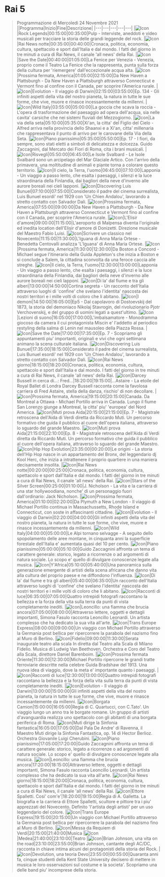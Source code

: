 # Rai 5
> Programmazione di Mercoledì 24 Novembre 2021
||Programma|Inizio|Fine|Descrizione|
|---|---|---|---|---|
|![Icon](https://guidatv.sky.it/uuid/dtt_cover_l58VsCKBwnW.png)|Rock Legends|00:15:00|00:35:00|Pulp - Interviste, aneddoti e video musicali per tracciare la storia delle grandi leggende del rock.
|![Icon](https://guidatv.sky.it/uuid/dtt_cover_l58VsCKBwnW.png)|Rai News notte|00:35:00|00:40:00|Cronaca, politica, economia, cultura, spettacolo e sport dall'Italia e dal mondo. I fatti del giorno in tre minuti a cura di Rai News, il canale 'all news' della Rai.
|![Icon](https://guidatv.sky.it/uuid/dtt_cover_l58VsCKBwnW.png)|Save the Date|00:40:00|01:05:00|La Fenice per Venezia - Venezia, proprio come il Teatro La Fenice che la rappresenta, punta sulla forza della cultura per 'riemergere' dall'eccezionale acqua alta.
|![Icon](https://guidatv.sky.it/uuid/dtt_cover_l58VsCKBwnW.png)|Prossima fermata, America|01:05:00|02:15:00|Da New Haven a Plattsburgh - Da New Haven a Plattsburgh attraverso Connecticut e Vermont fino al confine con il Canada, per scoprire l'America rurale.
|![Icon](https://guidatv.sky.it/uuid/dtt_cover_l58VsCKBwnW.png)|Evolution - Il viaggio di Darwin|02:15:00|03:55:00|Ep. 134 - Gli infiniti aspetti della vita del nostro pianeta, la natura in tutte le sue forme, che vive, muore e rinasce incessantemente da millenni.
|![Icon](https://guidatv.sky.it/uuid/dtt_cover_l58VsCKBwnW.png)|Wild Italy|03:55:00|05:00:00|La goccia che scava la roccia - L'opera di trasformazione del paesaggio ad opera dell'acqua, sia nelle cavita' carsiche che nei sistemi fluviali del Mezzogiorno.
|![Icon](https://guidatv.sky.it/uuid/dtt_cover_l58VsCKBwnW.png)|La via della seta|05:10:00|05:35:00|Xi'an, la citta' del Figlio del Cielo - Alfred arriva nella provincia dello Shaanxi e a Xi'an, citta' millenaria che rappresentava il punto di arrivo per le carovane della Via della Seta.
|![Icon](https://guidatv.sky.it/uuid/dtt_cover_l58VsCKBwnW.png)|Piano pianissimo|05:35:00|05:50:00|Ep. 17 - I fiori, da sempre, sono stati eletti a simboli di delicatezza e dolcezza. Guido Zaccagnini, dal Mercato dei Fiori di Roma, cita i brani musicali.
|![Icon](https://guidatv.sky.it/uuid/dtt_cover_l58VsCKBwnW.png)|Risvegli|05:50:00|06:45:00|Le Isole Svalbard - Le Isole Svalbard sono un arcipelago del Mar Glaciale Artico. Con l'arrivo della primavera, una moltitudine di animali e piante torna a colorare questo territorio.
|![Icon](https://guidatv.sky.it/uuid/dtt_cover_l58VsCKBwnW.png)|Il cielo, la Terra, l'uomo|06:45:00|07:10:00|Lapponia - Un viaggio a passo lento, che esalta i paesaggi, i silenzi e la luce straordinaria della Finlandia, dai bagliori della neve d'inverno alle aurore boreali nei cieli lapponi.
|![Icon](https://guidatv.sky.it/uuid/dtt_cover_l58VsCKBwnW.png)|Discovering Luis Bunuel|07:10:00|07:55:00|Considerato il padre del cinema surrealista, Luis Bunuel esordi' nel 1929 con 'Un Chien Andalou', lavorando a stretto contatto con Salvador Dali.
|![Icon](https://guidatv.sky.it/uuid/dtt_cover_l58VsCKBwnW.png)|Prossima fermata, America|07:55:00|09:00:00|Da New Haven a Plattsburgh - Da New Haven a Plattsburgh attraverso Connecticut e Vermont fino al confine con il Canada, per scoprire l'America rurale.
|![Icon](https://guidatv.sky.it/uuid/dtt_cover_l58VsCKBwnW.png)|L'Elisir d'amore|09:00:00|11:15:00|L'aeroporto di Malpensa diventa l'originale ed inedita location dell'Elisir d'amore di Donizetti. Direzione musicale del Maestro Fabio Luisi.
|![Icon](https://guidatv.sky.it/uuid/dtt_cover_l58VsCKBwnW.png)|Scrivere un classico nel Novecento|11:15:00|11:30:00|L'Iguana di Anna Maria Ortese - Benedetta Centovalli analizza 'L'Iguana' di Anna Maria Ortese.
|![Icon](https://guidatv.sky.it/uuid/dtt_cover_l58VsCKBwnW.png)|Prossima fermata, America|11:30:00|12:30:00|Da Boston a Concord - Michael segue l'itinerario della Guida Appleton's che inizia a Boston e si conclude a Salem, la cittadina sconvolta da una feroce caccia alle streghe.
|![Icon](https://guidatv.sky.it/uuid/dtt_cover_l58VsCKBwnW.png)|Il cielo, la Terra, l'uomo|12:30:00|13:00:00|Lapponia - Un viaggio a passo lento, che esalta i paesaggi, i silenzi e la luce straordinaria della Finlandia, dai bagliori della neve d'inverno alle aurore boreali nei cieli lapponi.
|![Icon](https://guidatv.sky.it/uuid/dtt_cover_l58VsCKBwnW.png)|Di la' dal fiume e tra gli alberi|13:00:00|14:50:00|Cortina segreta - Un racconto dell'Italia attraverso luoghi di 'confine' che svelano l'identita' nascosta dei nostri territori e i mille volti di coloro che li abitano.
|![Icon](https://guidatv.sky.it/uuid/dtt_cover_l58VsCKBwnW.png)|I demoni|14:50:00|16:05:00|Ep5 - Dal capolavoro di Dostoevskij del 1873, la storia del demoniaco Nikolaj Stavrogin, del rivoluzionario Pjotr Verchovenskij, e del gruppo di uomini legati a quest'ultimo.
|![Icon](https://guidatv.sky.it/uuid/dtt_cover_l58VsCKBwnW.png)|Lezioni di suono|16:05:00|17:00:00|L'imbalsamatore - Monodramma giocoso da camera il cui protagonista Miscin e' l'addetto al periodico restyling della salma di Lenin nel mausoleo della Piazza Rossa.
|![Icon](https://guidatv.sky.it/uuid/dtt_cover_l58VsCKBwnW.png)|Save the Date|17:00:00|17:35:00|Ep. 7 - Scopriamo gli appuntamenti piu' importanti, originali e vivi che ogni settimana animano la scena culturale italiana.
|![Icon](https://guidatv.sky.it/uuid/dtt_cover_l58VsCKBwnW.png)|Discovering Luis Bunuel|17:35:00|18:15:00|Considerato il padre del cinema surrealista, Luis Bunuel esordi' nel 1929 con 'Un Chien Andalou', lavorando a stretto contatto con Salvador Dali.
|![Icon](https://guidatv.sky.it/uuid/dtt_cover_l58VsCKBwnW.png)|Rai News giorno|18:15:00|18:20:00|Cronaca, politica, economia, cultura, spettacolo e sport dall'Italia e dal mondo. I fatti del giorno in tre minuti a cura di Rai News, il canale 'all news' della Rai.
|![Icon](https://guidatv.sky.it/uuid/dtt_cover_l58VsCKBwnW.png)|Darcey Bussell in cerca di...: Fred...|18:20:00|19:15:00|...Astaire - La etoile del Royal Ballet di Londra Darcey Bussell racconta come la favolosa carriera di Fred Astaire, stella della danza, rischio' di non decollare.
|![Icon](https://guidatv.sky.it/uuid/dtt_cover_l58VsCKBwnW.png)|Prossima fermata, America|19:15:00|20:15:00|Canada. Da Montreal a Ottawa - Michael Portillo arriva in Canada. Lungo il fiume San Lorenzo giunge a Montreal, la citta' piu' 'europea' del Nord America.
|![Icon](https://guidatv.sky.it/uuid/dtt_cover_l58VsCKBwnW.png)|Muti prova Aida|20:15:00|21:15:00|Ep. 7 - Magistrale retroscena dell'Aida di Verdi diretta da Riccardo Muti. Un percorso formativo che guida il pubblico al cuore dell'opera italiana, attraverso lo sguardo del grande Maestro.
|![Icon](https://guidatv.sky.it/uuid/dtt_cover_l58VsCKBwnW.png)|Muti prova Aida|21:15:00|22:10:00|Ep. 8 - Magistrale retroscena dell'Aida di Verdi diretta da Riccardo Muti. Un percorso formativo che guida il pubblico al cuore dell'opera italiana, attraverso lo sguardo del grande Maestro.
|![Icon](https://guidatv.sky.it/uuid/dtt_cover_l58VsCKBwnW.png)|Hip Hop Evolution|23:35:00|00:20:00|Le origini - La storia dell'Hip Hop nasce in un appartamento del Bronx, del leggendario dj Kool Herc, che inizia a intrattenere il proprio quartiere in una maniera decisamente insolita.
|![Icon](https://guidatv.sky.it/uuid/dtt_cover_l58VsCKBwnW.png)|Rai News notte|00:20:00|00:25:00|Cronaca, politica, economia, cultura, spettacolo e sport dall'Italia e dal mondo. I fatti del giorno in tre minuti a cura di Rai News, il canale 'all news' della Rai.
|![Icon](https://guidatv.sky.it/uuid/dtt_cover_l58VsCKBwnW.png)|Stars of the Silver Screen|00:25:00|01:10:00|J. Nicholson - La vita e la carriera di una star hollywoodiana, nonche' di un personaggio fuori dall'ordinario: Jack Nicholson.
|![Icon](https://guidatv.sky.it/uuid/dtt_cover_l58VsCKBwnW.png)|Prossima fermata, America|01:10:00|02:20:00|Da Plymuth a New London - Il viaggio di Michael Portillo continua in Massachussetts, Rhode Island e Connecticut, con soste in affascinanti cittadine.
|![Icon](https://guidatv.sky.it/uuid/dtt_cover_l58VsCKBwnW.png)|Evolution - Il viaggio di Darwin|02:20:00|04:00:00|Gli infiniti aspetti della vita del nostro pianeta, la natura in tutte le sue forme, che vive, muore e rinasce incessantemente da millenni.
|![Icon](https://guidatv.sky.it/uuid/dtt_cover_l58VsCKBwnW.png)|Wild Italy|04:00:00|05:00:00|Le Alpi tornano selvagge - A seguito dello spopolamento delle aree montane, in cinquanta anni la superficie forestale dell'Italia e' aumentata quasi del 10 per cento.
|![Icon](https://guidatv.sky.it/uuid/dtt_cover_l58VsCKBwnW.png)|Piano pianissimo|05:00:00|05:10:00|Guido Zaccagnini affronta un tema di carattere generale: storico, legato a ricorrenze o ad argomenti di natura sociale. Lo scopo e' quello di divulgare conoscenze legate alla musica.
|![Icon](https://guidatv.sky.it/uuid/dtt_cover_l58VsCKBwnW.png)|Y'Africa|05:10:00|05:40:00|Una panoramica sulla generazione emergente di artisti della scena africana che danno vita alla cultura del proprio paese e ne diffondono l'influenza.
|![Icon](https://guidatv.sky.it/uuid/dtt_cover_l58VsCKBwnW.png)|Di la' dal fiume e tra gli alberi|05:40:00|06:35:00|Un racconto dell'Italia attraverso luoghi di 'confine' che svelano l'identita' nascosta dei nostri territori e i mille volti di coloro che li abitano.
|![Icon](https://guidatv.sky.it/uuid/dtt_cover_l58VsCKBwnW.png)|Racconti di luce|06:35:00|07:05:00|Quattro intrepidi fotografi raccontano la bellezza e la forza della vita sulla terra da punti di vista completamente inediti.
|![Icon](https://guidatv.sky.it/uuid/dtt_cover_l58VsCKBwnW.png)|Leoncillo: una fiamma che brucia ancora|07:05:00|08:00:00|Attraverso lettere, oggetti e dettagli importanti, Simona Fasulo racconta Leoncillo Leonardi. Un artista complesso che ha dedicato la sua vita all'arte.
|![Icon](https://guidatv.sky.it/uuid/dtt_cover_l58VsCKBwnW.png)|Trans Europe Express|08:00:00|09:00:00|Un viaggio con Michael Portillo attraverso la Germania post bellica per ripercorrere la parabola del nazismo fino al Muro di Berlino.
|![Icon](https://guidatv.sky.it/uuid/dtt_cover_l58VsCKBwnW.png)|Fidelio|09:00:00|11:30:00|Serata inaugurale teatro alla scala In diretta dal Teatro alla Scala di Milano Fidelio. Musica di Ludwig Van Beethoven. Orchestra e Coro del Teatro alla Scala, direttore Daniel Barenboim.
|![Icon](https://guidatv.sky.it/uuid/dtt_cover_l58VsCKBwnW.png)|Prossima fermata Oriente|11:30:00|12:30:00|Michael Portillo ripercorre le grandi tratte ferroviarie descritte nella celebre Guida Bradshaw del 1913. Una nuova idea di viaggio, dove la meta e' importante quanto i paesaggi.
|![Icon](https://guidatv.sky.it/uuid/dtt_cover_l58VsCKBwnW.png)|Racconti di luce|12:30:00|13:00:00|Quattro intrepidi fotografi raccontano la bellezza e la forza della vita sulla terra da punti di vista completamente inediti.
|![Icon](https://guidatv.sky.it/uuid/dtt_cover_l58VsCKBwnW.png)|Evolution - Il viaggio di Darwin|13:00:00|15:00:00|Gli infiniti aspetti della vita del nostro pianeta, la natura in tutte le sue forme, che vive, muore e rinasce incessantemente da millenni.
|![Icon](https://guidatv.sky.it/uuid/dtt_cover_l58VsCKBwnW.png)|Borgata Camion|15:00:00|16:05:00|Regia di C. Quartucci, con C.Tato'. Un viaggio lungo un anno tra le borgate romane. Un gruppo di artisti d'avanguardia realizza uno spettacolo con gli abitanti di una borgata periferica di Roma.
|![Icon](https://guidatv.sky.it/uuid/dtt_cover_l58VsCKBwnW.png)|Muti dirige la Sinfonia fantastica|16:05:00|17:05:00|Dal Pala De Andre' di Ravenna, il Maestro Muti dirige la Sinfonia Fantastica, op. 14 di Hector Berlioz. Orchestra Giovanile Luigi Cherubini.
|![Icon](https://guidatv.sky.it/uuid/dtt_cover_l58VsCKBwnW.png)|Piano pianissimo|17:05:00|17:20:00|Guido Zaccagnini affronta un tema di carattere generale: storico, legato a ricorrenze o ad argomenti di natura sociale. Lo scopo e' quello di divulgare conoscenze legate alla musica.
|![Icon](https://guidatv.sky.it/uuid/dtt_cover_l58VsCKBwnW.png)|Leoncillo: una fiamma che brucia ancora|17:20:00|18:15:00|Attraverso lettere, oggetti e dettagli importanti, Simona Fasulo racconta Leoncillo Leonardi. Un artista complesso che ha dedicato la sua vita all'arte.
|![Icon](https://guidatv.sky.it/uuid/dtt_cover_l58VsCKBwnW.png)|Rai News giorno|18:15:00|18:20:00|Cronaca, politica, economia, cultura, spettacolo e sport dall'Italia e dal mondo. I fatti del giorno in tre minuti a cura di Rai News, il canale 'all news' della Rai.
|![Icon](https://guidatv.sky.it/uuid/dtt_cover_l58VsCKBwnW.png)|Ettore Spalletti. Cosi' com'e'|18:20:00|19:15:00|Regia di A. Galletta. La biografia e la carriera di Ettore Spalletti, scultore e pittore tra i piu' apprezzati del Novecento. Definito 'l'artista degli artisti' per un uso leggendario del colore.
|![Icon](https://guidatv.sky.it/uuid/dtt_cover_l58VsCKBwnW.png)|Trans Europe Express|19:15:00|20:15:00|Un viaggio con Michael Portillo attraverso la Germania post bellica per ripercorrere la parabola del nazismo fino al Muro di Berlino.
|![Icon](https://guidatv.sky.it/uuid/dtt_cover_l58VsCKBwnW.png)|Messa da Requiem di Verdi|20:15:00|21:40:00|Musica
|![Icon](https://guidatv.sky.it/uuid/dtt_cover_l58VsCKBwnW.png)|Medea|21:40:00|23:10:00|Teatro
|![Icon](https://guidatv.sky.it/uuid/dtt_cover_l58VsCKBwnW.png)|Brian Johnson, una vita on the road|23:10:00|23:55:00|Brian Johnson, cantante degli AC/DC, racconta in chiave intima alcuni dei protagonisti della storia del Rock.
|![Icon](https://guidatv.sky.it/uuid/dtt_cover_l58VsCKBwnW.png)|Devolution, una teoria Devo|23:55:00|00:55:00|Quaranta anni fa, cinque studenti della Kent State University decisero di mettere in musica le loro osservazioni sul costume e la societa'. Scopriamo una delle band piu' incomprese della storia.